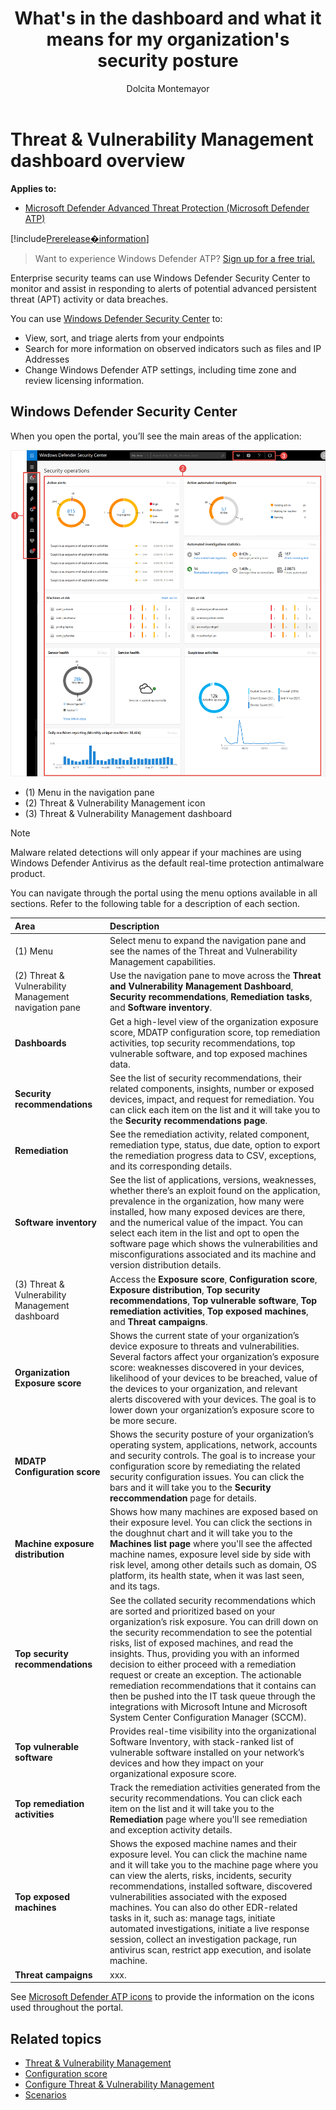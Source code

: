 ﻿---
title: What's in the dashboard and what it means for my organization's security posture
description: 
keywords: 
search.product: Windows 10
search.appverid: met150
ms.prod: w10
ms.mktglfcycl: deploy
ms.sitesec: library
ms.pagetype: security
ms.author: dolmont
author: Dolcita Montemayor
ms.localizationpriority: medium
manager: dansimp
audience: ITPro
ms.collection: M365-security-compliance 
ms.topic: conceptual
---
# Threat & Vulnerability Management dashboard overview

**Applies to:**
- [Microsoft Defender Advanced Threat Protection (Microsoft Defender ATP)](https://go.microsoft.com/fwlink/p/?linkid=2069559)

[!include[Prerelease�information](prerelease.md)]

>Want to experience Windows Defender ATP? [Sign up for a free trial.](https://www.microsoft.com/en-us/WindowsForBusiness/windows-atp?ocid=docs-wdatp-portaloverview-abovefoldlink) 

Enterprise security teams can use Windows Defender Security Center to monitor and assist in responding to alerts of potential advanced persistent threat (APT) activity or data breaches.

You can use [Windows Defender Security Center](https://securitycenter.windows.com/) to:
- View, sort, and triage alerts from your endpoints
- Search for more information on observed indicators such as files and IP Addresses
- Change Windows Defender ATP settings, including time zone and review licensing information.

## Windows Defender Security Center
When you open the portal, you’ll see the main areas of the application:

 ![Microsoft Defender Advanced Threat Protection portal](images/dashboard.png)

- (1) Menu in the navigation pane
- (2) Threat & Vulnerability Management icon
- (3) Threat & Vulnerability Management dashboard

> [!NOTE]
> Malware related detections will only appear if your machines are using Windows Defender Antivirus as the default real-time protection antimalware product.

You can navigate through the portal using the menu options available in all sections. Refer to the following table for a description of each section.

Area | Description
:---|:---
(1) Menu | Select menu to expand the navigation pane and see the names of the Threat and Vulnerability Management capabilities.
(2) Threat & Vulnerability Management navigation pane | Use the navigation pane to move across the **Threat and Vulnerability Management Dashboard**, **Security recommendations**, **Remediation tasks**, and **Software inventory**.
**Dashboards**	| Get a high-level view of the organization exposure score, MDATP configuration score, top remediation activities, top security recommendations, top vulnerable software, and top exposed machines data.
**Security recommendations** | See the list of security recommendations, their related components, insights, number or exposed devices, impact, and request for remediation. You can click each item on the list and it will take you to the **Security recommendations page**.
**Remediation** | See the remediation activity, related component, remediation type, status, due date, option to export the remediation progress data to CSV, exceptions, and its corresponding details. 
**Software inventory** | See the list of applications, versions, weaknesses, whether there’s an exploit found on the application, prevalence in the organization, how many were installed, how many exposed devices are there, and the numerical value of the impact. You can select each item in the list and opt to open the software page which shows the vulnerabilities and misconfigurations associated and its machine and version distribution details.
(3) Threat & Vulnerability Management dashboard | Access the **Exposure score**, **Configuration score**, **Exposure distribution**, **Top security recommendations**, **Top vulnerable software**, **Top remediation activities**, **Top exposed machines**, and **Threat campaigns**.
**Organization Exposure score**	| Shows the current state of your organization’s device exposure to threats and vulnerabilities. Several factors affect your organization’s exposure score: weaknesses discovered in your devices, likelihood of your devices to be breached, value of the devices to your organization, and relevant alerts discovered with your devices. The goal is to lower down your organization’s exposure score to be more secure.
**MDATP Configuration score** | Shows the security posture of your organization’s operating system, applications, network, accounts and security controls. The goal is to increase your configuration score by remediating the related security configuration issues. You can click the bars and it will take you to the **Security reccommendation** page for details.
**Machine exposure distribution** | Shows how many machines are exposed based on their exposure level. You can click the sections in the doughnut chart and it will take you to the **Machines list page** where you'll see the affected machine names, exposure level side by side with risk level, among other details such as domain, OS platform, its health state, when it was last seen, and its tags. 
**Top security recommendations** | See the collated security recommendations which are sorted and prioritized based on your organization’s risk exposure. You can drill down on the security recommendation to see the potential risks, list of exposed machines, and read the insights. Thus, providing you with an informed decision to either proceed with a remediation request or create an exception. The actionable remediation recommendations that it contains can then be pushed into the IT task queue through the integrations with Microsoft Intune and Microsoft System Center Configuration Manager (SCCM).
**Top vulnerable software** | Provides real-time visibility into the organizational Software Inventory, with stack-ranked list of vulnerable software installed on your network’s devices and how they impact on your organizational exposure score. 
**Top remediation activities** | Track the remediation activities generated from the security recommendations. You can click each item on the list and it will take you to the **Remediation** page where you'll see remediation and exception activity details.
**Top exposed machines** | Shows the exposed machine names and their exposure level. You can click the machine name and it will take you to the machine page where you can view the alerts, risks, incidents, security recommendations, installed software, discovered vulnerabilities associated with the exposed machines. You can also do other EDR-related tasks in it, such as: manage tags, initiate automated investigations, initiate a live response session, collect an investigation package, run antivirus scan, restrict app execution, and isolate machine. 
**Threat campaigns** | xxx. 

See [Microsoft Defender ATP icons](https://docs.microsoft.com/en-us/windows/security/threat-protection/windows-defender-atp/portal-overview-windows-defender-advanced-threat-protection#windows-defender-atp-icons) to provide the information on the icons used throughout the portal.

## Related topics
- [Threat & Vulnerability Management](next-gen-threat-and-vuln-mgt.md)
- [Configuration score](configuration-score.md)
- [Configure Threat & Vulnerability Management](configure-and-manage-tvm.md)
- [Scenarios](threat-and-vuln-mgt-scenarios.md)
